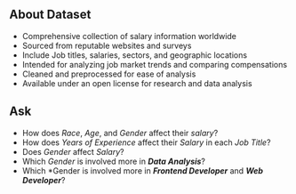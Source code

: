 ## About Dataset

* Comprehensive collection of salary information worldwide
* Sourced from reputable websites and surveys
* Include Job titles, salaries, sectors, and geographic locations
* Intended for analyzing job market trends and comparing compensations
* Cleaned and preprocessed for ease of analysis
* Available under an open license for research and data analysis
  
## Ask
* How does *Race*, *Age*, and *Gender* affect their *salary*?
* How does *Years of Experience* affect their *Salary* in each *Job Title*?
* Does *Gender* affect *Salary*?
* Which *Gender* is involved more in ***Data Analysis***?
* Which *Gender is involved more in ***Frontend Developer*** and ***Web Developer***?

